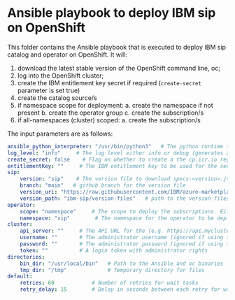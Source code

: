 # Ansible playbook to deploy IBM sip on OpenShift

This folder contains the Ansible playbook that is executed to deploy IBM sip catalog and operator on OpenShift. It will:
1. download the latest stable version of the OpenShift command line, oc;
2. log into the OpenShift cluster;
3. create the IBM entitlement key secret if required (`create-secret` parameter is set true)
4. create the catalog source/s
5. if namespace scope for deployment:
    a. create the namespace if not present
    b. create the operator group
    c. create the subscription/s
6. if all-namespaces (cluster) scoped:
    a. create the subscription/s

The input parameters are as follows:

```yaml
ansible_python_interpreter: "/usr/bin/python3"   # The python runtime to be utilized
log_level: "info"     # The log level either info or debug (generates additional debugging output)
create_secret: false    # Flag on whether to create a the cp.icr.io registry credentials secret
entitlementKey: ""     # The IBM entitlement key to be used for the secret if creating
sip:
    version: "sip"    # The version file to download specs-<version>.json
    branch: "main"   # github branch for the version file
    version_uri: "https://raw.githubusercontent.com/IBM/azure-marketplace-arm-templates"
    version_path: "ibm-sip/version-files"   # path to the version files
operator:
    scope: "namespace"     # The scope to deploy the subscriptions. Either namespace or cluster.
    namespace: "sip"        # The namespace for the operator to be deployed into
cluster:
    api_server: ""     # The API URL for the (e.g. https://api.mycluster.org:6443)
    username: ""       # The administrator username (ignored if using token != "")
    password: ""       # The administrator password (ignored if using token != "")
    token: ""          # A login token with administrator rights
directories:
    bin_dir: "/usr/local/bin"   # Path to the Ansible and oc binaries
    tmp_dir: "/tmp"             # Temporary directory for files
default:
    retries: 60            # Number of retries for wait tasks
    retry_delay: 15        # Delay in seconds between each retry for wait tasks
```